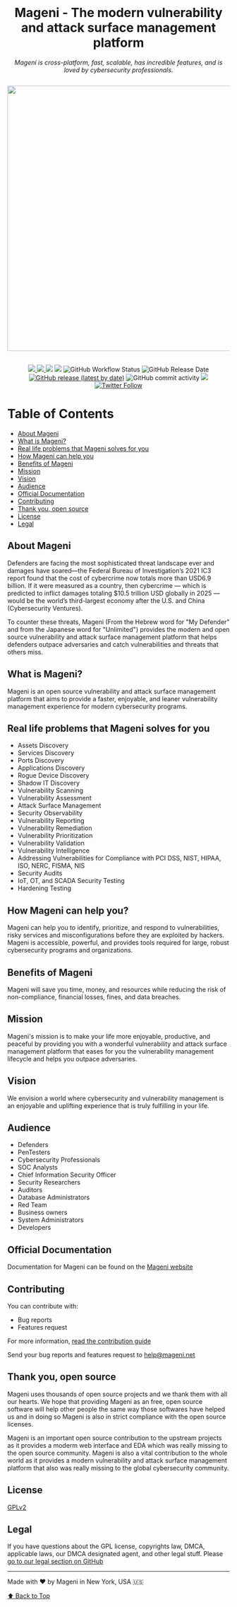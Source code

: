 <!-- <p align="center">
    <img src="https://www.mageni.net/assets/img/githublogo.jpeg" width="100">
</p>
<p align="center">
    <img src="https://www.mageni.net/assets/img/macbook.jpeg" width="600" style="padding-top:10px;">
</p> -->

<div align="center">
  <br>
  <h1 align="center">Mageni - The modern vulnerability and attack surface management platform</h1>
  <i>Mageni is cross-platform, fast, scalable, has incredible features, and is loved by cybersecurity professionals.</i>
  <br /><br />
  <img src="https://www.mageni.net/assets/img/macbook.jpeg" width="600" style="padding-top:10px;">
</div>

<br>

<p align="center">
<a href="https://bestpractices.coreinfrastructure.org/projects/6196">
    <img src="https://bestpractices.coreinfrastructure.org/projects/6196/badge">
</a>
<a href="https://www.codacy.com/gh/mageni/mageni/dashboard?utm_source=github.com&amp;utm_medium=referral&amp;utm_content=mageni/mageni&amp;utm_campaign=Badge_Grade">
    <img src="https://app.codacy.com/project/badge/Grade/558c9a5a09074cc293aef32ed6cee6b2"/>
</a>
<a href="https://codeclimate.com/github/mageni/mageni/maintainability"><img src="https://api.codeclimate.com/v1/badges/6f48e5542ead5e70f9fe/maintainability" /></a>
<a href="https://github.com/mageni/mageni/actions/workflows/codeql-analysis.yml"><img src="https://github.com/mageni/mageni/actions/workflows/codeql-analysis.yml/badge.svg" /></a>
<img alt="GitHub Workflow Status" src="https://img.shields.io/github/workflow/status/mageni/mageni/CodeQL">
<img alt="GitHub Release Date" src="https://img.shields.io/github/release-date/mageni/mageni">
<a href="https://github.com/mageni/mageni/releases"><img alt="GitHub release (latest by date)" src="https://img.shields.io/github/v/release/mageni/mageni"></a>
<img alt="GitHub commit activity" src="https://img.shields.io/github/commit-activity/m/mageni/mageni">
<a href="https://www.gnu.org/licenses/old-licenses/gpl-2.0.en.html"><img src="https://img.shields.io/badge/License-GPL_v2-blue.svg" /></a>
<a href="https://twitter.com/magenisecurity" target="_blank"><img alt="Twitter Follow" src="https://img.shields.io/twitter/follow/magenisecurity?style=social"></a>
</p>

# Table of Contents
- [About Mageni](#about-mageni)
- [What is Mageni?](#what-is-mageni)
- [Real life problems that Mageni solves for you](#real-life-problems-that-mageni-solves-for-you)
- [How Mageni can help you](#how-mageni-can-help-you)
- [Benefits of Mageni](#benefits-of-mageni)
- [Mission](#mission)
- [Vision](#vision)
- [Audience](#audience)
- [Official Documentation](#official-documentation)
- [Contributing](#contributing)
- [Thank you, open source](#thank-you-open-source)
- [License](#license)
- [Legal](#legal)

## About Mageni
Defenders are facing the most sophisticated threat landscape ever and damages have soared—the Federal Bureau of Investigation’s 2021 IC3 report found that the cost of cybercrime now totals more than USD6.9 billion. If it were measured as a country, then cybercrime — which is predicted to inflict damages totaling $10.5 trillion USD globally in 2025 — would be the world’s third-largest economy after the U.S. and China (Cybersecurity Ventures).

To counter these threats, Mageni (From the Hebrew word for "My Defender" and from the Japanese word for "Unlimited") provides the modern and open source vulnerability and attack surface management platform that helps defenders outpace adversaries and catch vulnerabilities and threats that others miss.

## What is Mageni?
Mageni is an open source vulnerability and attack surface management platform that aims to provide a faster, enjoyable, and leaner vulnerability management experience for modern cybersecurity programs.

## Real life problems that Mageni solves for you
- Assets Discovery
- Services Discovery
- Ports Discovery
- Applications Discovery
- Rogue Device Discovery
- Shadow IT Discovery
- Vulnerability Scanning
- Vulnerability Assessment
- Attack Surface Management
- Security Observability
- Vulnerability Reporting
- Vulnerability Remediation
- Vulnerability Prioritization
- Vulnerability Validation
- Vulnerability Intelligence
- Addressing Vulnerabilities for Compliance with PCI DSS, NIST, HIPAA, ISO, NERC, FISMA, NIS
- Security Audits
- IoT, OT, and SCADA Security Testing
- Hardening Testing

## How Mageni can help you?
Mageni can help you to identify, prioritize, and respond to vulnerabilities, risky services and misconfigurations before they are exploited by hackers. Mageni is accessible, powerful, and provides tools required for large, robust cybersecurity programs and organizations.

## Benefits of Mageni
Mageni will save you time, money, and resources while reducing the risk of non-compliance, financial losses, fines, and data breaches.

## Mission
Mageni's mission is to make your life more enjoyable, productive, and peaceful by providing you with a wonderful vulnerability and attack surface management platform that eases for you the vulnerability management lifecycle and helps you outpace adversaries.

## Vision
We envision a world where cybersecurity and vulnerability management is an enjoyable and uplifting experience that is truly fulfilling in your life.

## Audience
- Defenders
- PenTesters
- Cybersecurity Professionals 
- SOC Analysts
- Chief Information Security Officer
- Security Researchers
- Auditors
- Database Administrators
- Red Team
- Business owners
- System Administrators
- Developers

## Official Documentation
Documentation for Mageni can be found on the <a href="https://www.mageni.net/docs">Mageni website</a>

## Contributing
You can contribute with:

- Bug reports
- Features request

For more information, <a href="https://github.com/mageni/mageni/blob/master/CONTRIBUTING.md">read the contribution guide</a>

Send your bug reports and features request to help@mageni.net

## Thank you, open source
Mageni uses thousands of open source projects and we thank them with all our hearts. We hope that providing Mageni as an free, open source software will help other people the same way those softwares have helped us and in doing so Mageni is also in strict compliance with the open source licenses. 

Mageni is an important open source contribution to the upstream projects as it provides a moderm web interface and EDA which was really missing to the open source community. Mageni is also a vital contribution to the whole world as it provides a modern vulnerability and attack surface management platform that also was really missing to the global cybersecurity community.

## License
<a href="https://github.com/mageni/mageni/blob/master/LICENSE.txt" target="_blank">GPLv2</a>

## Legal
If you have questions about the GPL license, copyrights law, DMCA, applicable laws, our DMCA designated agent, and other legal stuff. Please <a href="https://github.com/mageni#legal-copyrights-dmca-and-fair-use">go to our legal section on GitHub</a>

---

Made with ❤️ by Mageni in New York, USA 🇺🇸

[⬆ Back to Top](#Table-of-Contents)